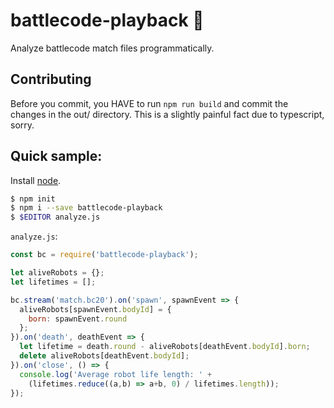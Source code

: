 # battlecode-playback 📼
Analyze battlecode match files programmatically.

## Contributing
Before you commit, you HAVE to run `npm run build` and commit the changes in the out/ directory.
This is a slightly painful fact due to typescript, sorry.

## Quick sample:
Install [node](nodejs.org).

```sh
$ npm init
$ npm i --save battlecode-playback
$ $EDITOR analyze.js
```

`analyze.js`:

```js
const bc = require('battlecode-playback');

let aliveRobots = {};
let lifetimes = [];

bc.stream('match.bc20').on('spawn', spawnEvent => {
  aliveRobots[spawnEvent.bodyId] = {
    born: spawnEvent.round
  };
}).on('death', deathEvent => {
  let lifetime = death.round - aliveRobots[deathEvent.bodyId].born;
  delete aliveRobots[deathEvent.bodyId];
}).on('close', () => {
  console.log('Average robot life length: ' +
    (lifetimes.reduce((a,b) => a+b, 0) / lifetimes.length));
});
```

